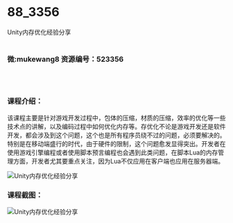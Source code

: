 # 88_3356
Unity内存优化经验分享
<br/></br>
<h3>微:mukewang8 资源编号：523356</h3>
<br/></br>
<h3>课程介绍：</h3>
<p>该课程主要是针对游戏开发过程中，包体的压缩，材质的压缩，效率的优化等一些技术点的讲解，以及编码过程中如何优化内存等。存优化不论是游戏开发还是软件开发，都会涉及到这个问题，这个也是所有程序员绕不过的问题，必须要解决的。特别是在移动端盛行的时代，由于硬件的限制，这个问题愈发显得突出。开发者在使用游戏引擎编程或者使用脚本预言编程也会遇到此类问题，在脚本Lua的内存管理方面，开发者尤其要重点关注，因为Lua不仅应用在客户端也应用在服务器端。</p>
<p><img src="https://www.ko996.com/wp-content/uploads/img/2018/08/2-28-300x219.png" alt="Unity内存优化经验分享"></p>
<h3>课程截图：</h3>
<p><img src="https://www.ko996.com/wp-content/uploads/img/2018/08/3-23.png" alt="Unity内存优化经验分享"></p>
